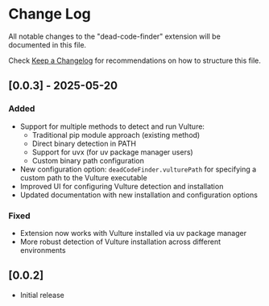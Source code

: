 # Change Log

All notable changes to the "dead-code-finder" extension will be documented in this file.

Check [Keep a Changelog](http://keepachangelog.com/) for recommendations on how to structure this file.

## [0.0.3] - 2025-05-20

### Added
- Support for multiple methods to detect and run Vulture:
  - Traditional pip module approach (existing method)
  - Direct binary detection in PATH
  - Support for uvx (for uv package manager users)
  - Custom binary path configuration
- New configuration option: `deadCodeFinder.vulturePath` for specifying a custom path to the Vulture executable
- Improved UI for configuring Vulture detection and installation
- Updated documentation with new installation and configuration options

### Fixed
- Extension now works with Vulture installed via uv package manager
- More robust detection of Vulture installation across different environments

## [0.0.2]

- Initial release